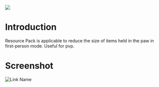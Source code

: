 ![](https://media.discordapp.net/attachments/1143129508250132520/1159374638091079680/title.png)
# Introduction

Resource Pack is applicable to reduce the size of items held in the paw in first-person mode. Useful for pvp. 

# Screenshot

![Link Name](https://i.imgur.com/6dC3dbV.png)
